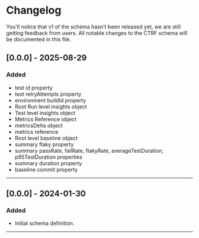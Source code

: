 # Changelog

You'll notice that v1 of the schema hasn't been released yet, we are still getting feedback from users. All notable changes to the CTRF schema will be documented in this file.

## [0.0.0] - 2025-08-29

### Added

- test id property
- test retryAttempts property
- environment buildId property
- Root Run level insights object
- Test level insights object
- Metrics Reference object
- metricsDelta object
- metrics reference
- Root level baseline object
- summary flaky property
- summary passRate, failRate, flakyRate, averageTestDuration, p95TestDuration properties
- summary duration property
- baseline commit property

---

## [0.0.0] - 2024-01-30

### Added

- Initial schema definition.

---

